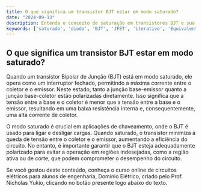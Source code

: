```yaml
---
title: O que significa um transistor BJT estar em modo saturado?
date: "2024-09-13"
description: Entenda o conceito de saturação em transistores BJT e sua importância em circuitos elétricos.
keywords: ['saturado', 'diodo', 'BJT', 'JFET', 'iterativo', 'Equivalente', 'diodo']
---
```


## O que significa um transistor BJT estar em modo saturado?

Quando um transistor Bipolar de Junção (BJT) está em modo saturado, ele opera como um interruptor fechado, permitindo a máxima corrente entre o coletor e o emissor. Neste estado, tanto a junção base-emissor quanto a junção base-coletor estão polarizadas diretamente. Isso significa que a tensão entre a base e o coletor é menor que a tensão entre a base e o emissor, resultando em uma baixa resistência interna e, consequentemente, uma alta corrente de coletor.

O modo saturado é crucial em aplicações de chaveamento, onde o BJT é usado para ligar e desligar cargas. Quando saturado, o transistor minimiza a queda de tensão entre o coletor e o emissor, aumentando a eficiência do circuito. No entanto, é importante garantir que o BJT esteja adequadamente polarizado para evitar a operação em regiões indesejadas, como a região ativa ou de corte, que podem comprometer o desempenho do circuito.

Se você gostou deste conteúdo, conheça o curso online de circuitos elétricos para alunos de engenharia, Domínio Elétrico, criado pelo Prof. Nicholas Yukio, clicando no botão presente logo abaixo do texto.